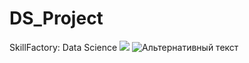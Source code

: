 # DS_Project
SkillFactory: Data Science
![](https://drive.google.com/file/d/1tDjzVkg9qLibf1W7tQZYVS5lCSM3KUcb/view?usp=sharing)
![Альтернативный текст](https://organicwoman.ru/wp-content/uploads/2017/09/%D1%82%D0%B5%D1%81%D1%82.jpg)